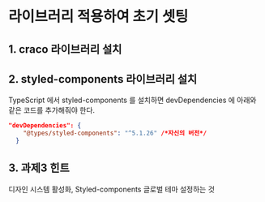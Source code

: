 # 라이브러리 적용하여 초기 셋팅

## 1. craco 라이브러리 설치


## 2. styled-components 라이브러리 설치
TypeScript 에서 styled-components 를 설치하면 devDependencies 에 아래와 같은 코드를 추가해줘야 한다.
```json
"devDependencies": {
    "@types/styled-components": "^5.1.26" /*자신의 버전*/
  }
```

## 3. 과제3 힌트
디자인 시스템 활성화, Styled-components 글로벌 테마 설정하는 것 